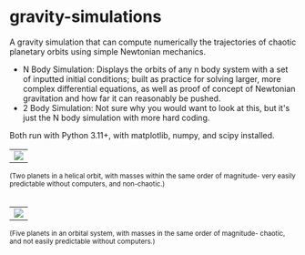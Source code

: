 # gravity-simulations
A gravity simulation that can compute numerically the trajectories of chaotic planetary orbits using simple Newtonian mechanics. 

- N Body Simulation: Displays the orbits of any n body system with a set of inputted initial conditions; built as practice for solving larger, more complex differential equations, as well as proof of concept of Newtonian gravitation and how far it can reasonably be pushed.
- 2 Body Simulation: Not sure why you would want to look at this, but it's just the N body simulation with more hard coding.  

Both run with Python 3.11+, with matplotlib, numpy, and scipy installed.
<table>
  <tr>
  <td> <img src = "https://github.com/user-attachments/assets/f0c76a73-f548-4720-abf9-a9a3c4facfd3"/> </td>
  </tr>
</table>
<sub> (Two planets in a helical orbit, with masses within the same order of magnitude- very easily predictable without computers, and non-chaotic.) </sub>
<br>
<table>
  <tr>
    <br>
    <td> <img src = "https://github.com/user-attachments/assets/a707814a-9788-45fe-a4a0-2a594df8ac3a"/> </td>
  </tr>
</table>
<sub> (Five planets in an orbital system, with masses in the same order of magnitude- chaotic, and not easily predictable without computers.) </sub>
